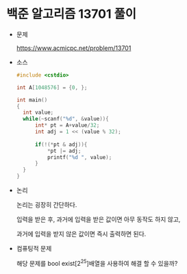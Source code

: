 # 백준 알고리즘 13701 풀이

* 문제

  https://www.acmicpc.net/problem/13701

* 소스

  ```c++
  #include <cstdio>
  
  int A[1048576] = {0, };
  
  int main()
  {
  	int value;
  	while(~scanf("%d", &value)){
  		int* pt = A+value/32;
  		int adj = 1 << (value % 32);
  		
  		if(!(*pt & adj)){
  			*pt |= adj;
  			printf("%d ", value);
  		}
  	}
  }
  ```

* 논리

  논리는 굉장히 간단하다.

  입력을 받은 후, 과거에 입력을 받은 값이면 아무 동작도 하지 않고, 

  과거에 입력을 받지 않은 값이면 즉시 출력하면 된다.

* 컴퓨팅적 문제

  해당 문제를 bool exist[2<sup>25</sup>]배열을 사용하여 해결 할 수 있을까?
